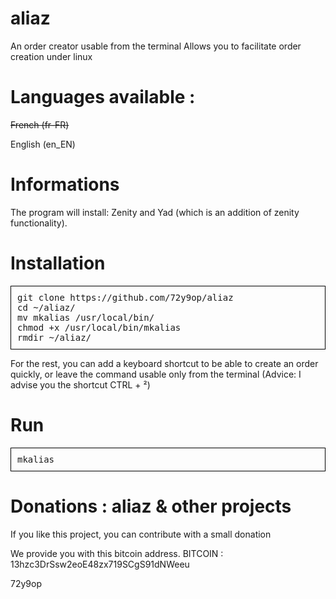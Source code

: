 # aliaz
An order creator usable from the terminal
Allows you to facilitate order creation under linux

# Languages available :
~~French (fr-FR)~~

English (en_EN)

# Informations
The program will install:
Zenity and Yad (which is an addition of zenity functionality).

# Installation
<pre style=" border: 1px solid black; padding:10px">
git clone https://github.com/72y9op/aliaz 
cd ~/aliaz/ 
mv mkalias /usr/local/bin/ 
chmod +x /usr/local/bin/mkalias
rmdir ~/aliaz/
</pre>
For the rest, you can add a keyboard shortcut to be able to create an order quickly, or leave the command usable only from the terminal
(Advice: I advise you the shortcut CTRL + ²)

# Run
<pre style=" border: 1px solid black; padding:10px">
mkalias
</pre>

# Donations : aliaz & other projects
If you like this project, you can contribute with a small donation

We provide you with this bitcoin address.
BITCOIN : 13hzc3DrSsw2eoE48zx719SCgS91dNWeeu

72y9op
